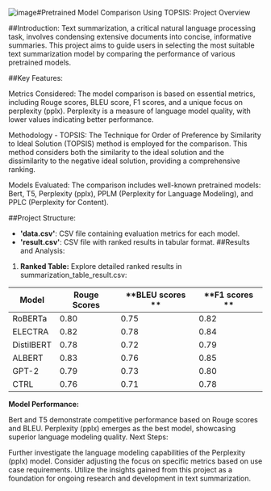 ![image](https://github.com/anubhavsood08/Text_Summarization_of_Pre_Trained_Model_Using_TOPSIS/assets/97249347/c3ab6160-c6fa-4417-8299-becac16761ac)#Pretrained Model Comparison Using TOPSIS: Project Overview

##Introduction:
Text summarization, a critical natural language processing task, involves condensing extensive documents into concise, informative summaries. This project aims to guide users in selecting the most suitable text summarization model by comparing the performance of various pretrained models.

##Key Features:

Metrics Considered:
The model comparison is based on essential metrics, including Rouge scores, BLEU score, F1 scores, and a unique focus on perplexity (pplx). Perplexity is a measure of language model quality, with lower values indicating better performance.

Methodology - TOPSIS:
The Technique for Order of Preference by Similarity to Ideal Solution (TOPSIS) method is employed for the comparison. This method considers both the similarity to the ideal solution and the dissimilarity to the negative ideal solution, providing a comprehensive ranking.

Models Evaluated:
The comparison includes well-known pretrained models: Bert, T5, Perplexity (pplx), PPLM (Perplexity for Language Modeling), and PPLC (Perplexity for Content).

##Project Structure:

- **'data.csv'**: CSV file containing evaluation metrics for each model.
- **'result.csv'**: CSV file with ranked results in tabular format.
##Results and Analysis:

1. **Ranked Table:**
Explore detailed ranked results in summarization_table_result.csv:


| **Model**   | **Rouge Scores**  | **BLEU scores      ** | **F1 scores    ** |
|-------------|-------------------|-----------------------|-------------------|
| RoBERTa     | 0.80              | 0.75                  | 0.82              |
| ELECTRA     | 0.82              | 0.78                  | 0.84              |
| DistilBERT  | 0.78              | 0.72                  | 0.79              |
| ALBERT      | 0.83              | 0.76                  | 0.85              |
| GPT-2       | 0.79              | 0.73                  | 0.80              |
| CTRL        | 0.76              | 0.71                  | 0.78              |

**Model Performance:**

Bert and T5 demonstrate competitive performance based on Rouge scores and BLEU.
Perplexity (pplx) emerges as the best model, showcasing superior language modeling quality.
Next Steps:

Further investigate the language modeling capabilities of the Perplexity (pplx) model.
Consider adjusting the focus on specific metrics based on use case requirements.
Utilize the insights gained from this project as a foundation for ongoing research and development in text summarization.
